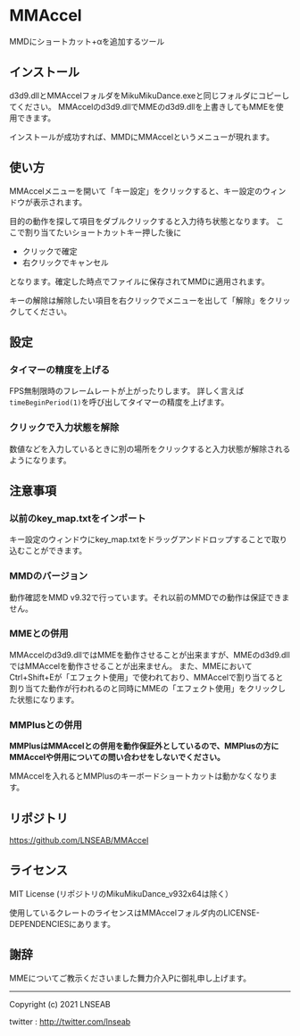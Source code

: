 # MMAccel

MMDにショートカット+αを追加するツール

## インストール

d3d9.dllとMMAccelフォルダをMikuMikuDance.exeと同じフォルダにコピーしてください。
MMAccelのd3d9.dllでMMEのd3d9.dllを上書きしてもMMEを使用できます。

インストールが成功すれば、MMDにMMAccelというメニューが現れます。

## 使い方

MMAccelメニューを開いて「キー設定」をクリックすると、キー設定のウィンドウが表示されます。

目的の動作を探して項目をダブルクリックすると入力待ち状態となります。
ここで割り当てたいショートカットキー押した後に

* クリックで確定
* 右クリックでキャンセル

となります。確定した時点でファイルに保存されてMMDに適用されます。

キーの解除は解除したい項目を右クリックでメニューを出して「解除」をクリックしてください。

## 設定

### タイマーの精度を上げる

FPS無制限時のフレームレートが上がったりします。
詳しく言えば`timeBeginPeriod(1)`を呼び出してタイマーの精度を上げます。

### クリックで入力状態を解除

数値などを入力しているときに別の場所をクリックすると入力状態が解除されるようになります。

## 注意事項

### 以前のkey_map.txtをインポート

キー設定のウィンドウにkey_map.txtをドラッグアンドドロップすることで取り込むことができます。

### MMDのバージョン

動作確認をMMD v9.32で行っています。それ以前のMMDでの動作は保証できません。

### MMEとの併用

MMAccelのd3d9.dllではMMEを動作させることが出来ますが、MMEのd3d9.dllではMMAccelを動作させることが出来ません。
また、MMEにおいてCtrl+Shift+Eが「エフェクト使用」で使われており、MMAccelで割り当てると割り当てた動作が行われるのと同時にMMEの「エフェクト使用」をクリックした状態になります。

### MMPlusとの併用

**MMPlusはMMAccelとの併用を動作保証外としているので、MMPlusの方にMMAccelや併用についての問い合わせをしないでください。**

MMAccelを入れるとMMPlusのキーボードショートカットは動かなくなります。

## リポジトリ

https://github.com/LNSEAB/MMAccel
  
## ライセンス

MIT License (リポジトリのMikuMikuDance_v932x64は除く）

使用しているクレートのライセンスはMMAccelフォルダ内のLICENSE-DEPENDENCIESにあります。

## 謝辞

MMEについてご教示くださいました舞力介入Pに御礼申し上げます。

-------------------------------------------------

Copyright (c) 2021 LNSEAB

twitter : http://twitter.com/lnseab

